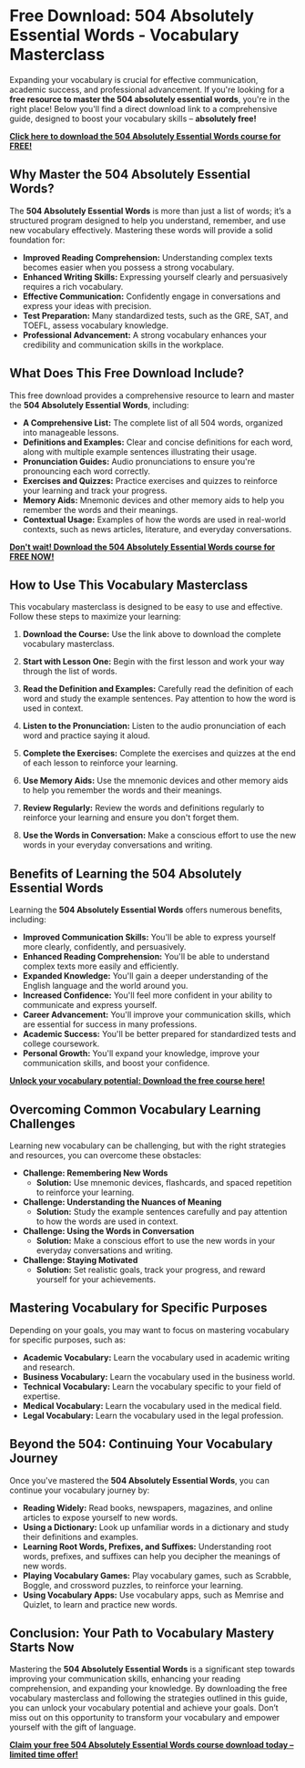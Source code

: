 # Free Download: 504 Absolutely Essential Words - Vocabulary Masterclass

Expanding your vocabulary is crucial for effective communication, academic success, and professional advancement. If you're looking for a **free resource to master the 504 absolutely essential words**, you're in the right place! Below you'll find a direct download link to a comprehensive guide, designed to boost your vocabulary skills – **absolutely free!**

[**Click here to download the 504 Absolutely Essential Words course for FREE!**](https://udemywork.com/504-absolutely-essential-words)

## Why Master the 504 Absolutely Essential Words?

The **504 Absolutely Essential Words** is more than just a list of words; it’s a structured program designed to help you understand, remember, and use new vocabulary effectively. Mastering these words will provide a solid foundation for:

*   **Improved Reading Comprehension:** Understanding complex texts becomes easier when you possess a strong vocabulary.
*   **Enhanced Writing Skills:** Expressing yourself clearly and persuasively requires a rich vocabulary.
*   **Effective Communication:** Confidently engage in conversations and express your ideas with precision.
*   **Test Preparation:** Many standardized tests, such as the GRE, SAT, and TOEFL, assess vocabulary knowledge.
*   **Professional Advancement:** A strong vocabulary enhances your credibility and communication skills in the workplace.

## What Does This Free Download Include?

This free download provides a comprehensive resource to learn and master the **504 Absolutely Essential Words**, including:

*   **A Comprehensive List:** The complete list of all 504 words, organized into manageable lessons.
*   **Definitions and Examples:** Clear and concise definitions for each word, along with multiple example sentences illustrating their usage.
*   **Pronunciation Guides:** Audio pronunciations to ensure you're pronouncing each word correctly.
*   **Exercises and Quizzes:** Practice exercises and quizzes to reinforce your learning and track your progress.
*   **Memory Aids:** Mnemonic devices and other memory aids to help you remember the words and their meanings.
*   **Contextual Usage:** Examples of how the words are used in real-world contexts, such as news articles, literature, and everyday conversations.

[**Don't wait! Download the 504 Absolutely Essential Words course for FREE NOW!**](https://udemywork.com/504-absolutely-essential-words)

## How to Use This Vocabulary Masterclass

This vocabulary masterclass is designed to be easy to use and effective. Follow these steps to maximize your learning:

1.  **Download the Course:** Use the link above to download the complete vocabulary masterclass.

2.  **Start with Lesson One:** Begin with the first lesson and work your way through the list of words.

3.  **Read the Definition and Examples:** Carefully read the definition of each word and study the example sentences. Pay attention to how the word is used in context.

4.  **Listen to the Pronunciation:** Listen to the audio pronunciation of each word and practice saying it aloud.

5.  **Complete the Exercises:** Complete the exercises and quizzes at the end of each lesson to reinforce your learning.

6.  **Use Memory Aids:** Use the mnemonic devices and other memory aids to help you remember the words and their meanings.

7.  **Review Regularly:** Review the words and definitions regularly to reinforce your learning and ensure you don't forget them.

8.  **Use the Words in Conversation:** Make a conscious effort to use the new words in your everyday conversations and writing.

## Benefits of Learning the 504 Absolutely Essential Words

Learning the **504 Absolutely Essential Words** offers numerous benefits, including:

*   **Improved Communication Skills:** You'll be able to express yourself more clearly, confidently, and persuasively.
*   **Enhanced Reading Comprehension:** You'll be able to understand complex texts more easily and efficiently.
*   **Expanded Knowledge:** You'll gain a deeper understanding of the English language and the world around you.
*   **Increased Confidence:** You'll feel more confident in your ability to communicate and express yourself.
*   **Career Advancement:** You'll improve your communication skills, which are essential for success in many professions.
*   **Academic Success:** You'll be better prepared for standardized tests and college coursework.
*   **Personal Growth:** You'll expand your knowledge, improve your communication skills, and boost your confidence.

[**Unlock your vocabulary potential: Download the free course here!**](https://udemywork.com/504-absolutely-essential-words)

## Overcoming Common Vocabulary Learning Challenges

Learning new vocabulary can be challenging, but with the right strategies and resources, you can overcome these obstacles:

*   **Challenge: Remembering New Words**
    *   **Solution:** Use mnemonic devices, flashcards, and spaced repetition to reinforce your learning.
*   **Challenge: Understanding the Nuances of Meaning**
    *   **Solution:** Study the example sentences carefully and pay attention to how the words are used in context.
*   **Challenge: Using the Words in Conversation**
    *   **Solution:** Make a conscious effort to use the new words in your everyday conversations and writing.
*   **Challenge: Staying Motivated**
    *   **Solution:** Set realistic goals, track your progress, and reward yourself for your achievements.

## Mastering Vocabulary for Specific Purposes

Depending on your goals, you may want to focus on mastering vocabulary for specific purposes, such as:

*   **Academic Vocabulary:** Learn the vocabulary used in academic writing and research.
*   **Business Vocabulary:** Learn the vocabulary used in the business world.
*   **Technical Vocabulary:** Learn the vocabulary specific to your field of expertise.
*   **Medical Vocabulary:** Learn the vocabulary used in the medical field.
*   **Legal Vocabulary:** Learn the vocabulary used in the legal profession.

## Beyond the 504: Continuing Your Vocabulary Journey

Once you've mastered the **504 Absolutely Essential Words**, you can continue your vocabulary journey by:

*   **Reading Widely:** Read books, newspapers, magazines, and online articles to expose yourself to new words.
*   **Using a Dictionary:** Look up unfamiliar words in a dictionary and study their definitions and examples.
*   **Learning Root Words, Prefixes, and Suffixes:** Understanding root words, prefixes, and suffixes can help you decipher the meanings of new words.
*   **Playing Vocabulary Games:** Play vocabulary games, such as Scrabble, Boggle, and crossword puzzles, to reinforce your learning.
*   **Using Vocabulary Apps:** Use vocabulary apps, such as Memrise and Quizlet, to learn and practice new words.

## Conclusion: Your Path to Vocabulary Mastery Starts Now

Mastering the **504 Absolutely Essential Words** is a significant step towards improving your communication skills, enhancing your reading comprehension, and expanding your knowledge. By downloading the free vocabulary masterclass and following the strategies outlined in this guide, you can unlock your vocabulary potential and achieve your goals. Don’t miss out on this opportunity to transform your vocabulary and empower yourself with the gift of language.

[**Claim your free 504 Absolutely Essential Words course download today – limited time offer!**](https://udemywork.com/504-absolutely-essential-words)
